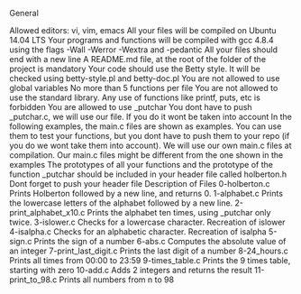 General

Allowed editors: vi, vim, emacs
All your files will be compiled on Ubuntu 14.04 LTS
Your programs and functions will be compiled with gcc 4.8.4 using the flags -Wall -Werror -Wextra and -pedantic
All your files should end with a new line
A README.md file, at the root of the folder of the project is mandatory
Your code should use the Betty style. It will be checked using betty-style.pl and betty-doc.pl
You are not allowed to use global variables
No more than 5 functions per file
You are not allowed to use the standard library. Any use of functions like printf, puts, etc is forbidden
You are allowed to use _putchar
You dont have to push _putchar.c, we will use our file. If you do it wont be taken into account
In the following examples, the main.c files are shown as examples. You can use them to test your functions, but you dont have to push them to your repo (if you do we wont take them into account). We will use our own main.c files at compilation. Our main.c files might be different from the one shown in the examples
The prototypes of all your functions and the prototype of the function _putchar should be included in your header file called holberton.h
Dont forget to push your header file
Description of Files 0-holberton.c Prints Holberton followed by a new line, and returns 0. 1-alphabet.c Prints the lowercase letters of the alphabet followed by a new line. 2-print_alphabet_x10.c Prints the alphabet ten times, using _putchar only twice. 3-islower.c Checks for a lowercase character. Recreation of islower 4-isalpha.c Checks for an alphabetic character. Recreation of isalpha 5-sign.c Prints the sign of a number 6-abs.c Computes the absolute value of an integer 7-print_last_digit.c Prints the last digit of a number 8-24_hours.c Prints all times from 00:00 to 23:59 9-times_table.c Prints the 9 times table, starting with zero 10-add.c Adds 2 integers and returns the result 11-print_to_98.c Prints all numbers from n to 98